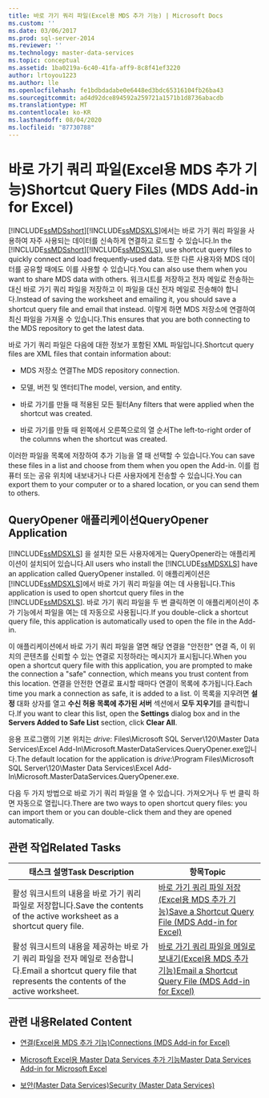 ```yaml
---
title: 바로 가기 쿼리 파일(Excel용 MDS 추가 기능) | Microsoft Docs
ms.custom: ''
ms.date: 03/06/2017
ms.prod: sql-server-2014
ms.reviewer: ''
ms.technology: master-data-services
ms.topic: conceptual
ms.assetid: 1ba0219a-6c40-41fa-aff9-8c8f41ef3220
author: lrtoyou1223
ms.author: lle
ms.openlocfilehash: fe1bdbdadabe0e6448ed3bdc65316104fb26ba43
ms.sourcegitcommit: ad4d92dce894592a259721a1571b1d8736abacdb
ms.translationtype: MT
ms.contentlocale: ko-KR
ms.lasthandoff: 08/04/2020
ms.locfileid: "87730788"
---
```

# <a name="shortcut-query-files-mds-add-in-for-excel"></a><span data-ttu-id="ea7f2-102">바로 가기 쿼리 파일(Excel용 MDS 추가 기능)</span><span class="sxs-lookup"><span data-stu-id="ea7f2-102">Shortcut Query Files (MDS Add-in for Excel)</span></span>
  <span data-ttu-id="ea7f2-103">[!INCLUDE[ssMDSshort](../../includes/ssmdsshort-md.md)][!INCLUDE[ssMDSXLS](../../includes/ssmdsxls-md.md)]에서는 바로 가기 쿼리 파일을 사용하여 자주 사용되는 데이터를 신속하게 연결하고 로드할 수 있습니다.</span><span class="sxs-lookup"><span data-stu-id="ea7f2-103">In the [!INCLUDE[ssMDSshort](../../includes/ssmdsshort-md.md)][!INCLUDE[ssMDSXLS](../../includes/ssmdsxls-md.md)], use shortcut query files to quickly connect and load frequently-used data.</span></span> <span data-ttu-id="ea7f2-104">또한 다른 사용자와 MDS 데이터를 공유할 때에도 이를 사용할 수 있습니다.</span><span class="sxs-lookup"><span data-stu-id="ea7f2-104">You can also use them when you want to share MDS data with others.</span></span> <span data-ttu-id="ea7f2-105">워크시트를 저장하고 전자 메일로 전송하는 대신 바로 가기 쿼리 파일을 저장하고 이 파일을 대신 전자 메일로 전송해야 합니다.</span><span class="sxs-lookup"><span data-stu-id="ea7f2-105">Instead of saving the worksheet and emailing it, you should save a shortcut query file and email that instead.</span></span> <span data-ttu-id="ea7f2-106">이렇게 하면 MDS 저장소에 연결하여 최신 파일을 가져올 수 있습니다.</span><span class="sxs-lookup"><span data-stu-id="ea7f2-106">This ensures that you are both connecting to the MDS repository to get the latest data.</span></span>  
  
 <span data-ttu-id="ea7f2-107">바로 가기 쿼리 파일은 다음에 대한 정보가 포함된 XML 파일입니다.</span><span class="sxs-lookup"><span data-stu-id="ea7f2-107">Shortcut query files are XML files that contain information about:</span></span>  
  
-   <span data-ttu-id="ea7f2-108">MDS 저장소 연결</span><span class="sxs-lookup"><span data-stu-id="ea7f2-108">The MDS repository connection.</span></span>  
  
-   <span data-ttu-id="ea7f2-109">모델, 버전 및 엔터티</span><span class="sxs-lookup"><span data-stu-id="ea7f2-109">The model, version, and entity.</span></span>  
  
-   <span data-ttu-id="ea7f2-110">바로 가기를 만들 때 적용된 모든 필터</span><span class="sxs-lookup"><span data-stu-id="ea7f2-110">Any filters that were applied when the shortcut was created.</span></span>  
  
-   <span data-ttu-id="ea7f2-111">바로 가기를 만들 때 왼쪽에서 오른쪽으로의 열 순서</span><span class="sxs-lookup"><span data-stu-id="ea7f2-111">The left-to-right order of the columns when the shortcut was created.</span></span>  
  
 <span data-ttu-id="ea7f2-112">이러한 파일을 목록에 저장하여 추가 기능을 열 때 선택할 수 있습니다.</span><span class="sxs-lookup"><span data-stu-id="ea7f2-112">You can save these files in a list and choose from them when you open the Add-in.</span></span> <span data-ttu-id="ea7f2-113">이를 컴퓨터 또는 공유 위치에 내보내거나 다른 사용자에게 전송할 수 있습니다.</span><span class="sxs-lookup"><span data-stu-id="ea7f2-113">You can export them to your computer or to a shared location, or you can send them to others.</span></span>  
  
## <a name="queryopener-application"></a><span data-ttu-id="ea7f2-114">QueryOpener 애플리케이션</span><span class="sxs-lookup"><span data-stu-id="ea7f2-114">QueryOpener Application</span></span>  
 <span data-ttu-id="ea7f2-115">[!INCLUDE[ssMDSXLS](../../includes/ssmdsxls-md.md)] 을 설치한 모든 사용자에게는 QueryOpener라는 애플리케이션이 설치되어 있습니다.</span><span class="sxs-lookup"><span data-stu-id="ea7f2-115">All users who install the [!INCLUDE[ssMDSXLS](../../includes/ssmdsxls-md.md)] have an application called QueryOpener installed.</span></span> <span data-ttu-id="ea7f2-116">이 애플리케이션은 [!INCLUDE[ssMDSXLS](../../includes/ssmdsxls-md.md)]에서 바로 가기 쿼리 파일을 여는 데 사용됩니다.</span><span class="sxs-lookup"><span data-stu-id="ea7f2-116">This application is used to open shortcut query files in the [!INCLUDE[ssMDSXLS](../../includes/ssmdsxls-md.md)].</span></span> <span data-ttu-id="ea7f2-117">바로 가기 쿼리 파일을 두 번 클릭하면 이 애플리케이션이 추가 기능에서 파일을 여는 데 자동으로 사용됩니다.</span><span class="sxs-lookup"><span data-stu-id="ea7f2-117">If you double-click a shortcut query file, this application is automatically used to open the file in the Add-in.</span></span>  
  
 <span data-ttu-id="ea7f2-118">이 애플리케이션에서 바로 가기 쿼리 파일을 열면 해당 연결을 "안전한" 연결 즉, 이 위치의 콘텐츠를 신뢰할 수 있는 연결로 지정하라는 메시지가 표시됩니다.</span><span class="sxs-lookup"><span data-stu-id="ea7f2-118">When you open a shortcut query file with this application, you are prompted to make the connection a "safe" connection, which means you trust content from this location.</span></span> <span data-ttu-id="ea7f2-119">연결을 안전한 연결로 표시할 때마다 연결이 목록에 추가됩니다.</span><span class="sxs-lookup"><span data-stu-id="ea7f2-119">Each time you mark a connection as safe, it is added to a list.</span></span> <span data-ttu-id="ea7f2-120">이 목록을 지우려면 **설정** 대화 상자를 열고 **수신 허용 목록에 추가된 서버** 섹션에서 **모두 지우기**를 클릭합니다.</span><span class="sxs-lookup"><span data-stu-id="ea7f2-120">If you want to clear this list, open the **Settings** dialog box and in the **Servers Added to Safe List** section, click **Clear All**.</span></span>  
  
 <span data-ttu-id="ea7f2-121">응용 프로그램의 기본 위치는 *drive*: Files\Microsoft SQL Server\120\Master Data Services\Excel Add-In\Microsoft.MasterDataServices.QueryOpener.exe입니다.</span><span class="sxs-lookup"><span data-stu-id="ea7f2-121">The default location for the application is *drive*:\Program Files\Microsoft SQL Server\120\Master Data Services\Excel Add-In\Microsoft.MasterDataServices.QueryOpener.exe.</span></span>  
  
 <span data-ttu-id="ea7f2-122">다음 두 가지 방법으로 바로 가기 쿼리 파일을 열 수 있습니다. 가져오거나 두 번 클릭 하면 자동으로 열립니다.</span><span class="sxs-lookup"><span data-stu-id="ea7f2-122">There are two ways to open shortcut query files: you can import them or you can double-click them and they are opened automatically.</span></span>  
  
## <a name="related-tasks"></a><span data-ttu-id="ea7f2-123">관련 작업</span><span class="sxs-lookup"><span data-stu-id="ea7f2-123">Related Tasks</span></span>  
  
|<span data-ttu-id="ea7f2-124">태스크 설명</span><span class="sxs-lookup"><span data-stu-id="ea7f2-124">Task Description</span></span>|<span data-ttu-id="ea7f2-125">항목</span><span class="sxs-lookup"><span data-stu-id="ea7f2-125">Topic</span></span>|  
|----------------------|-----------|  
|<span data-ttu-id="ea7f2-126">활성 워크시트의 내용을 바로 가기 쿼리 파일로 저장합니다.</span><span class="sxs-lookup"><span data-stu-id="ea7f2-126">Save the contents of the active worksheet as a shortcut query file.</span></span>|[<span data-ttu-id="ea7f2-127">바로 가기 쿼리 파일 저장&#40;Excel용 MDS 추가 기능&#41;</span><span class="sxs-lookup"><span data-stu-id="ea7f2-127">Save a Shortcut Query File &#40;MDS Add-in for Excel&#41;</span></span>](save-a-shortcut-query-file-mds-add-in-for-excel.md)|  
|<span data-ttu-id="ea7f2-128">활성 워크시트의 내용을 제공하는 바로 가기 쿼리 파일을 전자 메일로 전송합니다.</span><span class="sxs-lookup"><span data-stu-id="ea7f2-128">Email a shortcut query file that represents the contents of the active worksheet.</span></span>|[<span data-ttu-id="ea7f2-129">바로 가기 쿼리 파일을 메일로 보내기&#40;Excel용 MDS 추가 기능&#41;</span><span class="sxs-lookup"><span data-stu-id="ea7f2-129">Email a Shortcut Query File &#40;MDS Add-in for Excel&#41;</span></span>](email-a-shortcut-query-file-mds-add-in-for-excel.md)|  
  
## <a name="related-content"></a><span data-ttu-id="ea7f2-130">관련 내용</span><span class="sxs-lookup"><span data-stu-id="ea7f2-130">Related Content</span></span>  
  
-   [<span data-ttu-id="ea7f2-131">연결&#40;Excel용 MDS 추가 기능&#41;</span><span class="sxs-lookup"><span data-stu-id="ea7f2-131">Connections &#40;MDS Add-in for Excel&#41;</span></span>](connections-mds-add-in-for-excel.md)  
  
-   [<span data-ttu-id="ea7f2-132">Microsoft Excel용 Master Data Services 추가 기능</span><span class="sxs-lookup"><span data-stu-id="ea7f2-132">Master Data Services Add-in for Microsoft Excel</span></span>](master-data-services-add-in-for-microsoft-excel.md)  
  
-   [<span data-ttu-id="ea7f2-133">보안&#40;Master Data Services&#41;</span><span class="sxs-lookup"><span data-stu-id="ea7f2-133">Security &#40;Master Data Services&#41;</span></span>](../security-master-data-services.md)  
  
  
